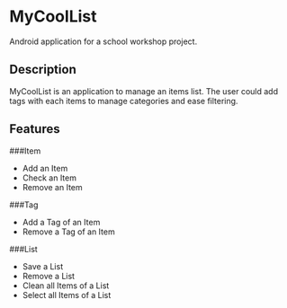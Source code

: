 MyCoolList
==========

Android application for a school workshop project.

Description
------------

MyCoolList is an application to manage an items list. The user could add tags with each items to manage categories and ease filtering. 

Features
--------

###Item
* Add an Item
* Check an Item
* Remove an Item

###Tag
* Add a Tag of an Item
* Remove a Tag of an Item

###List
* Save a List
* Remove a List
* Clean all Items of a List
* Select all Items of a List

